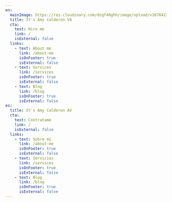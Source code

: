 ```yaml
---
en:
  mainImage: https://res.cloudinary.com/dzgf40ghh/image/upload/v1676423596/WhatsApp_Image_2023-02-02_at_9.57.36_AM_lufbtn.jpg
  title: It's Amy Calderon VA
  cta:
    text: Hire me
    link: /
    isExternal: false
  links:
    - text: About me
      link: /about-me
      isOnFooter: true
      isExternal: false
    - text: Services
      link: /services
      isOnFooter: true
      isExternal: false
    - text: Blog
      link: /blog
      isOnFooter: true
      isExternal: false
es:
  title: It's Amy Calderon AV
  cta:
    text: Contratame
    link: /
    isExternal: false
  links:
    - text: Sobre mí
      link: /about-me
      isOnFooter: true
      isExternal: false
    - text: Servicios
      link: /services
      isOnFooter: true
      isExternal: false
    - text: Blog
      link: /blog
      isOnFooter: true
      isExternal: false
---
```

